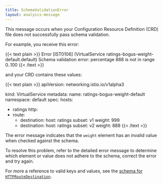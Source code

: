 ```yaml
---
title: SchemaValidationError
layout: analysis-message
---
```


This message occurs when your Configuration Resource Definition (CRD) file does
not successfully pass schema validation.

For example, you receive this error:

{{< text plain >}}
Error [IST0106] (VirtualService ratings-bogus-weight-default.default) Schema validation error: percentage 888 is not in range 0..100
{{< /text >}}

and your CRD contains these values:

{{< text plain >}}
apiVersion: networking.istio.io/v1alpha3

kind: VirtualService
metadata:
  name: ratings-bogus-weight-default
  namespace: default
spec:
  hosts:
  - ratings
  http:
  - route:
    - destination:
        host: ratings
        subset: v1
      weight: 999
    - destination:
        host: ratings
        subset: v2
      weight: 888
{{< /text >}}

The error message indicates that the `weight` element has an invalid value when
checked against the schema.

To resolve this problem, refer to the detailed error message to determine which
element or value does not adhere to the schema, correct the error and try again.

For more a reference to valid keys and values, see the
[schema for `HTTPRouteDestination`](/docs/reference/config/networking/virtual-service/).
